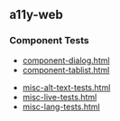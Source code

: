 ## a11y-web

### Component Tests

<ul>
    <li><a href="docs/component-dialog.html">component-dialog.html</a></li>
    <li><a href="docs/component-tablist.html">component-tablist.html</a></li>
</ul>

<ul>
    <li><a href="docs/misc-alt-text-tests.html">misc-alt-text-tests.html</a></li>
    <li><a href="docs/misc-live-tests.html">misc-live-tests.html</a></li>
    <li><a href="docs/misc-lang-tests.html">misc-lang-tests.html</a></li>
</ul>
